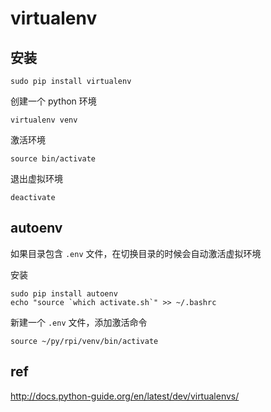 # virtualenv

## 安装
```
sudo pip install virtualenv
```
创建一个 python 环境
```
virtualenv venv
```
激活环境
```
source bin/activate
```
退出虚拟环境
```
deactivate
```

## autoenv
如果目录包含 `.env` 文件，在切换目录的时候会自动激活虚拟环境

安装
```
sudo pip install autoenv
echo "source `which activate.sh`" >> ~/.bashrc
```
新建一个 `.env` 文件，添加激活命令
```
source ~/py/rpi/venv/bin/activate
```
## ref
http://docs.python-guide.org/en/latest/dev/virtualenvs/
